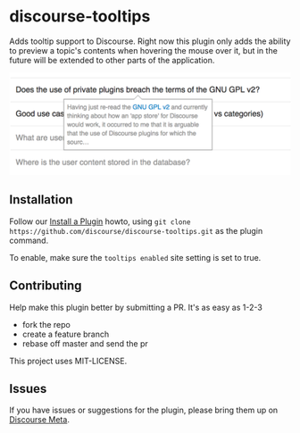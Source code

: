 # discourse-tooltips

Adds tooltip support to Discourse. Right now this plugin only adds
the ability to preview a topic's contents when hovering the mouse
over it, but in the future will be extended to other parts of the
application.

![Screenshot](screenshot.png)

## Installation

Follow our [Install a Plugin](https://meta.discourse.org/t/install-a-plugin/19157)
howto, using `git clone https://github.com/discourse/discourse-tooltips.git`
as the plugin command.

To enable, make sure the `tooltips enabled` site setting is set to true.

## Contributing

Help make this plugin better by submitting a PR.  It's as easy as 1-2-3

* fork the repo
* create a feature branch
* rebase off master and send the pr

This project uses MIT-LICENSE.


## Issues

If you have issues or suggestions for the plugin, please bring them up on [Discourse Meta](https://meta.discourse.org).
